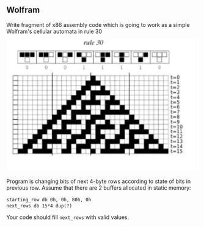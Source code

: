 ## Wolfram

Write fragment of x86 assembly code which is going to work as a simple Wolfram's cellular automata in rule 30

![img](img.png)

Program is changing bits of next 4-byte rows according to state of bits in previous row. Assume that there are 2 buffers allocated in static memory:

```x86asm
starting_row db 0h, 0h, 80h, 0h
next_rows db 15*4 dup(?)
```

Your code should fill `next_rows` with valid values.
